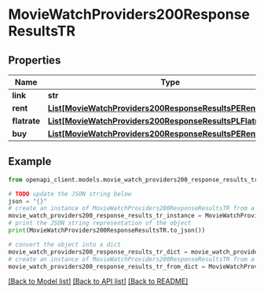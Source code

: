 # MovieWatchProviders200ResponseResultsTR


## Properties

Name | Type | Description | Notes
------------ | ------------- | ------------- | -------------
**link** | **str** |  | [optional] 
**rent** | [**List[MovieWatchProviders200ResponseResultsPERentInner]**](MovieWatchProviders200ResponseResultsPERentInner.md) |  | [optional] 
**flatrate** | [**List[MovieWatchProviders200ResponseResultsPLFlatrateInner]**](MovieWatchProviders200ResponseResultsPLFlatrateInner.md) |  | [optional] 
**buy** | [**List[MovieWatchProviders200ResponseResultsPERentInner]**](MovieWatchProviders200ResponseResultsPERentInner.md) |  | [optional] 

## Example

```python
from openapi_client.models.movie_watch_providers200_response_results_tr import MovieWatchProviders200ResponseResultsTR

# TODO update the JSON string below
json = "{}"
# create an instance of MovieWatchProviders200ResponseResultsTR from a JSON string
movie_watch_providers200_response_results_tr_instance = MovieWatchProviders200ResponseResultsTR.from_json(json)
# print the JSON string representation of the object
print(MovieWatchProviders200ResponseResultsTR.to_json())

# convert the object into a dict
movie_watch_providers200_response_results_tr_dict = movie_watch_providers200_response_results_tr_instance.to_dict()
# create an instance of MovieWatchProviders200ResponseResultsTR from a dict
movie_watch_providers200_response_results_tr_from_dict = MovieWatchProviders200ResponseResultsTR.from_dict(movie_watch_providers200_response_results_tr_dict)
```
[[Back to Model list]](../README.md#documentation-for-models) [[Back to API list]](../README.md#documentation-for-api-endpoints) [[Back to README]](../README.md)


